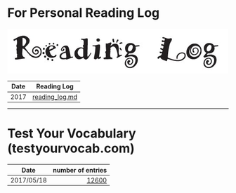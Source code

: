 # For Personal Reading Log

![](log/reading_log.png)

|Date|Reading Log|
|---|---|
|2017|[reading_log.md](log/reading_log.md)|

---
# Test Your Vocabulary (testyourvocab.com)

|Date|number of entries|
|---|--:|
|2017/05/18|[12600](http://testyourvocab.com/result?user=8434974)|
